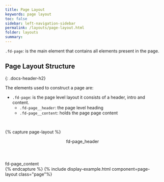 ```yaml
---
title: Page Layout
keywords: page layout
toc: false
sidebar: left-navigation-sidebar
permalink: /layouts/page-layout.html
folder: layouts
summary:
---
```

`.fd-page`: is the main element that contains all elements present in the page.

## Page Layout Structure
{: .docs-header-h2}

The elements used to construct a page are:
* `.fd-page`: is the page level layout it consists of a header, intro and content.
  * `.fd-page__header`: the page level heading
  * `.fd-page__content`: holds the page page content

<br/>

{% capture page-layout %}
<article class="fd-page">
    <header class="fd-page__header">
        fd-page_header
    </header>
    <div class="fd-page__content">
        fd-page_content
    </div>
</article>
{% endcapture %}
{% include display-example.html component=page-layout  class="page"%}
